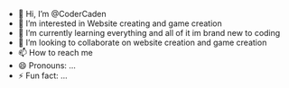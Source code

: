 - 👋 Hi, I’m @CoderCaden
- 👀 I’m interested in Website creating and game creation
- 🌱 I’m currently learning everything and all of it im brand new to coding
- 💞️ I’m looking to collaborate on website creation and game creation
- 📫 How to reach me 
- 😄 Pronouns: ...
- ⚡ Fun fact: ...

<!---
CoderCaden/CoderCaden is a ✨ special ✨ repository because its `README.md` (this file) appears on your GitHub profile.
You can click the Preview link to take a look at your changes.
--->
